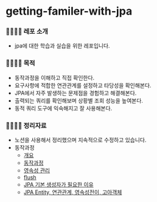 # getting-familer-with-jpa


### 👨‍👩‍👦‍👦 레포 소개
- jpa에 대한 학습과 실습을 위한 레포입니다.


### 👨‍👩‍👦‍👦 목적
- 동작과정을 이해하고 직접 확인한다.
- 요구사항에 적합한 연관관계를 설정하고 타당성을 확인해본다.
- JPA에서 자주 발생하는 문제점을 경험하고 해결해본다. 
- 출력되는 쿼리를 확인해보며 상황별 조회 성능을 높여본다.
- 동적 쿼리 도구에 익숙해지고 잘 사용해본다.
   

### 👨‍👩‍👦‍👦 정리자료
- 노션을 사용해서 정리했으며 지속적으로 수정하고 있습니다.
- 동작과정
  - [개요](https://spark-earwig-6da.notion.site/JPA-e3cc364ed3fc4f719259089084ec4d57?pvs=4)
  - [동작과정](https://spark-earwig-6da.notion.site/JPA-902be71d89a34d36b77e8b74a0385d74?pvs=4)
  - [영속성 관리](https://spark-earwig-6da.notion.site/JPA-6b67d96217ad426a9519f0169689d7db?pvs=4)
  - [flush](https://spark-earwig-6da.notion.site/JPA-flush-e799e1b816a745fd99c6194984a431a4?pvs=4)  
  - [JPA 기본 생성자가 필요한 이유](https://www.notion.so/05_JPA-e3a36c86ab804028b9fbd9500b6b05e5?pvs=4)
  - [JPA Entity, 연관관계, 영속성전이, 고아객체](https://www.notion.so/06_JPA-Entity-Entity-b3020a69932848119b7d5da8cf42253a?pvs=4)
